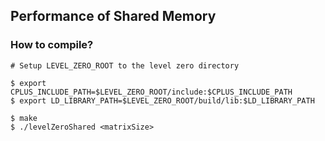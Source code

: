 ## Performance of Shared Memory

### How to compile?

```
# Setup LEVEL_ZERO_ROOT to the level zero directory

$ export CPLUS_INCLUDE_PATH=$LEVEL_ZERO_ROOT/include:$CPLUS_INCLUDE_PATH
$ export LD_LIBRARY_PATH=$LEVEL_ZERO_ROOT/build/lib:$LD_LIBRARY_PATH 

$ make 
$ ./levelZeroShared <matrixSize>
```
